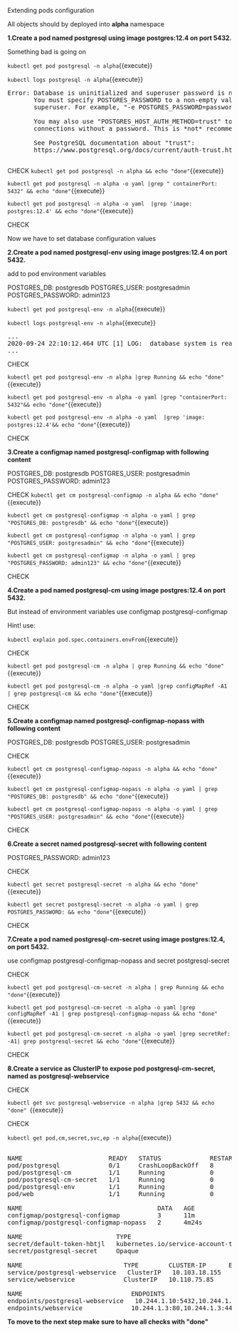 Extending pods configuration

All objects should by deployed into **alpha** namespace

**1.Create a pod named postgresql using image postgres:12.4 on port 5432.**

Something bad is going on

`kubectl get pod postgresql -n alpha`{{execute}}

`kubectl logs postgresql -n alpha`{{execute}}

<pre>
Error: Database is uninitialized and superuser password is not specified.
       You must specify POSTGRES_PASSWORD to a non-empty value for the
       superuser. For example, "-e POSTGRES_PASSWORD=password" on "docker run".

       You may also use "POSTGRES_HOST_AUTH_METHOD=trust" to allow all
       connections without a password. This is *not* recommended.

       See PostgreSQL documentation about "trust":
       https://www.postgresql.org/docs/current/auth-trust.html

</pre>


CHECK
`kubectl get pod postgresql -n alpha && echo "done"`{{execute}}

`kubectl get pod postgresql -n alpha -o yaml |grep " containerPort: 5432" && echo "done"`{{execute}}

`kubectl get pod postgresql -n alpha -o yaml  |grep 'image: postgres:12.4' && echo "done"`{{execute}}

CHECK

Now we have to set database configuration values


**2.Create a pod named postgresql-env using image postgres:12.4 on port 5432.**

add to pod environment variables

POSTGRES_DB: postgresdb
POSTGRES_USER: postgresadmin
POSTGRES_PASSWORD: admin123

`kubectl get pod postgresql-env -n alpha`{{execute}}

`kubectl logs postgresql-env -n alpha`{{execute}}

<pre>
...
2020-09-24 22:10:12.464 UTC [1] LOG:  database system is ready to accept connections
...
</pre>


CHECK

`kubectl get pod postgresql-env -n alpha |grep Running && echo "done"`{{execute}}

`kubectl get pod postgresql-env -n alpha -o yaml |grep "containerPort: 5432"&& echo "done"`{{execute}}

`kubectl get pod postgresql-env -n alpha -o yaml  |grep 'image: postgres:12.4'&& echo "done"`{{execute}}

CHECK


**3.Create a configmap named postgresql-configmap with following content**

POSTGRES_DB: postgresdb
POSTGRES_USER: postgresadmin
POSTGRES_PASSWORD: admin123


CHECK
`kubectl get cm postgresql-configmap -n alpha && echo "done"`{{execute}}

`kubectl get cm postgresql-configmap -n alpha -o yaml | grep "POSTGRES_DB: postgresdb" && echo "done"`{{execute}}

`kubectl get cm postgresql-configmap -n alpha -o yaml | grep "POSTGRES_USER: postgresadmin" && echo "done"`{{execute}}

`kubectl get cm postgresql-configmap -n alpha -o yaml | grep "POSTGRES_PASSWORD: admin123" && echo "done"`{{execute}}

CHECK



**4.Create a pod named postgresql-cm using image postgres:12.4 on port 5432.**

But instead of environment variables use configmap postgresql-configmap


Hint!
use:

`kubectl explain pod.spec.containers.envFrom`{{execute}}

CHECK

`kubectl get pod postgresql-cm -n alpha | grep Running && echo "done"`{{execute}}

`kubectl get pod postgresql-cm -n alpha -o yaml |grep configMapRef -A1 | grep postgresql-cm && echo "done"`{{execute}}

CHECK

**5.Create a configmap named postgresql-configmap-nopass with following content**

POSTGRES_DB: postgresdb
POSTGRES_USER: postgresadmin


CHECK

`kubectl get cm postgresql-configmap-nopass -n alpha && echo "done"`{{execute}}

`kubectl get cm postgresql-configmap-nopass -n alpha -o yaml | grep "POSTGRES_DB: postgresdb" && echo "done"`{{execute}}

`kubectl get cm postgresql-configmap-nopass -n alpha -o yaml | grep "POSTGRES_USER: postgresadmin" && echo "done"`{{execute}}

CHECK


**6.Create a secret named postgresql-secret with following content**

POSTGRES_PASSWORD: admin123

CHECK

`kubectl get secret postgresql-secret -n alpha && echo "done"`{{execute}}

`kubectl get secret postgresql-secret -n alpha -o yaml | grep POSTGRES_PASSWORD: && echo "done"`{{execute}}

CHECK

**7.Create a pod named postgresql-cm-secret using image postgres:12.4, on port 5432.**

use 
configmap postgresql-configmap-nopass
and
secret postgresql-secret

CHECK

`kubectl get pod postgresql-cm-secret -n alpha | grep Running && echo "done"`{{execute}}

`kubectl get pod postgresql-cm-secret -n alpha -o yaml |grep configMapRef -A1 | grep postgresql-configmap-nopass && echo "done"`{{execute}}

`kubectl get pod postgresql-cm-secret -n alpha -o yaml |grep secretRef: -A1| grep postgresql-secret && echo "done"`{{execute}}

CHECK


**8.Create a service as ClusterIP to expose pod postgresql-cm-secret, named as postgresql-webservice**

CHECK

`kubectl get svc postgresql-webservice -n alpha |grep 5432 && echo "done" `{{execute}}

CHECK

`kubectl get pod,cm,secret,svc,ep -n alpha`{{execute}}
<pre>

NAME                       READY   STATUS             RESTARTS   AGE
pod/postgresql             0/1     CrashLoopBackOff   8          17m
pod/postgresql-cm          1/1     Running            0          5m6s
pod/postgresql-cm-secret   1/1     Running            0          67s
pod/postgresql-env         1/1     Running            0          13m
pod/web                    1/1     Running            0          27m

NAME                                    DATA   AGE
configmap/postgresql-configmap          3      11m
configmap/postgresql-configmap-nopass   2      4m24s

NAME                         TYPE                                  DATA   AGE
secret/default-token-hbtjl   kubernetes.io/service-account-token   3      29m
secret/postgresql-secret     Opaque                                1      3m46s

NAME                           TYPE        CLUSTER-IP      EXTERNAL-IP   PORT(S)          AGE
service/postgresql-webservice   ClusterIP   10.103.18.155   <none>        5432/TCP         4s
service/webservice             ClusterIP   10.110.75.85    <none>        80/TCP,443/TCP   22m

NAME                             ENDPOINTS                                          AGE
endpoints/postgresql-webservice   10.244.1.10:5432,10.244.1.6:5432,10.244.1.8:5432   4s
endpoints/webservice             10.244.1.3:80,10.244.1.3:443                       22m
</pre>


**To move to the next step make sure to have all checks with "done"**

